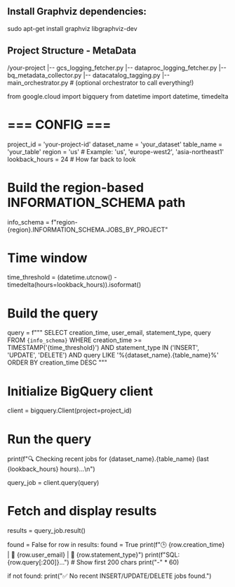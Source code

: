 ## Install Graphviz dependencies:

sudo apt-get install graphviz libgraphviz-dev

## Project Structure - MetaData

/your-project
  |-- gcs_logging_fetcher.py
  |-- dataproc_logging_fetcher.py
  |-- bq_metadata_collector.py
  |-- datacatalog_tagging.py
  |-- main_orchestrator.py   # (optional orchestrator to call everything!)


from google.cloud import bigquery
from datetime import datetime, timedelta

# === CONFIG ===
project_id = 'your-project-id'
dataset_name = 'your_dataset'
table_name = 'your_table'
region = 'us'  # Example: 'us', 'europe-west2', 'asia-northeast1'
lookback_hours = 24  # How far back to look

# Build the region-based INFORMATION_SCHEMA path
info_schema = f"region-{region}.INFORMATION_SCHEMA.JOBS_BY_PROJECT"

# Time window
time_threshold = (datetime.utcnow() - timedelta(hours=lookback_hours)).isoformat()

# Build the query
query = f"""
SELECT
  creation_time,
  user_email,
  statement_type,
  query
FROM
  `{info_schema}`
WHERE
  creation_time >= TIMESTAMP('{time_threshold}')
  AND statement_type IN ('INSERT', 'UPDATE', 'DELETE')
  AND query LIKE '%{dataset_name}.{table_name}%'
ORDER BY
  creation_time DESC
"""

# Initialize BigQuery client
client = bigquery.Client(project=project_id)

# Run the query
print(f"🔍 Checking recent jobs for {dataset_name}.{table_name} (last {lookback_hours} hours)...\n")

query_job = client.query(query)

# Fetch and display results
results = query_job.result()

found = False
for row in results:
    found = True
    print(f"🕒 {row.creation_time} | 👤 {row.user_email} | 📝 {row.statement_type}")
    print(f"SQL: {row.query[:200]}...")  # Show first 200 chars
    print("-" * 60)

if not found:
    print("✅ No recent INSERT/UPDATE/DELETE jobs found.")

